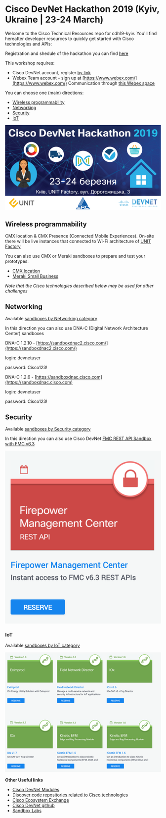 # Cisco DevNet Hackathon 2019 (Kyiv, Ukraine | 23-24 March)

Welcome to the Cisco Technical Resources repo for cdh19-kyiv.
You'll find hereafter developer resources to quickly get started with Cisco technologies and APIs:

Registration and shedule of the hackathon you can find [here](https://www.cisco.com/c/m/uk_ua/training-events/2018/hackathon/index.html)

This workshop requires: 
 - Cisco DevNet account, register [by link](https://developer.cisco.com/join/kyiv0319) 
 - Webex Team account – sign up at [https://www.webex.com/](https://www.webex.com/) Communication through [this Webex space](https://eurl.io/#BJaDYXtPN)  

You can choose one (main) directions:

  - [Wireless programmability](#цireless-programmability)
  - [Networking](#networking)
  - [Security](#security)
  - [IoT](#iot)
  
![](docs/img/Cisco_DevNet_Hackathon_Kyiv_poster.jpg)


## Wireless programmability

CMX location & CMX Presence (Connected Mobile Experiences). On-site there will be live instances that connected to Wi-Fi architecture of [UNIT Factory](https://unit.ua/en/) 

You can also use CMX or Meraki sandboxes to prepare and test your prototypes:
  - [CMX location](https://devnetsandbox.cisco.com/RM/Diagram/Index/3f3178e9-8c8e-4b9a-9ced-689602d493cb?diagramType=Topology)
  - [Meraki Small Business](https://devnetsandbox.cisco.com/RM/Diagram/Index/aa48e6e2-3e59-4b87-bfe5-7833c45f8db8?diagramType=Topology)
  
_Note that the Cisco technologies described below may be used for other challenges_


## Networking

Available [sandboxes by Networking category](https://devnetsandbox.cisco.com/RM/Topology?c=14ec7ccf-2988-474e-a135-1e90b9bc6caf)

In this direction you can also use DNA-C (Digital Network Architecture Center) sandboxes

DNA-C 1.2.10 - [https://sandboxdnac2.cisco.com/](https://sandboxdnac2.cisco.com/)

login: devnetuser

password: Cisco123!

DNA-C 1.2.6 - [https://sandboxdnac.cisco.com](https://sandboxdnac.cisco.com)

login: devnetuser

password: Cisco123!

## Security

Available [sandboxes by Security category](https://devnetsandbox.cisco.com/RM/Topology?c=a6f8430c-5b24-439d-b28a-effb42d4c20c)

In this direction you can also use Cisco DevNet [FMC REST API Sandbox with FMC v6.3](https://devnetsandbox.cisco.com/RM/Diagram/Index/1228cb22-b2ba-48d3-a70a-86a53f4eecc0?diagramType=Topology)

![](docs/img/FMC_REST_API_Sandbox.png)

### IoT

Available [sandboxes by IoT category](https://devnetsandbox.cisco.com/RM/Topology?c=171f6448-a74a-4831-a8c5-ad6f681bfc0d)

![](docs/img/iot_sandboxes.png)

**Other Useful links**

- [Cisco DevNet Modules](https://developer.cisco.com/learning/modules)
- [Discover code repositories related to Cisco technologies](https://developer.cisco.com/codeexchange/)
- [Cisco Ecosystem Exchange](https://developer.cisco.com/ecosystem)
- [Cisco DevNet github](https://github.com/CiscoDevNet)
- [Sandbox Labs](https://devnetsandbox.cisco.com/RM/Topology)

